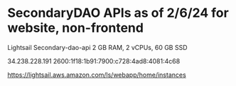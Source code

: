 # SecondaryDAO APIs as of 2/6/24 for website, non-frontend

Lightsail
Secondary-dao-api
2 GB RAM, 2 vCPUs, 60 GB SSD

34.238.228.191 
2600:1f18:1b91:7900:c728:4ad8:4081:4c68

https://lightsail.aws.amazon.com/ls/webapp/home/instances
